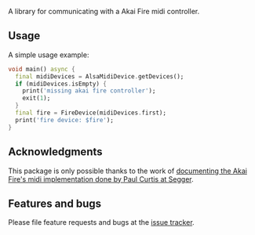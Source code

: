 A library for communicating with a Akai Fire midi controller.

## Usage

A simple usage example:

```dart
void main() async {
  final midiDevices = AlsaMidiDevice.getDevices();
  if (midiDevices.isEmpty) {
    print('missing akai fire controller');
    exit(1);
  }
  final fire = FireDevice(midiDevices.first);
  print('fire device: $fire');
}
```

## Acknowledgments

This package is only possible thanks to the work of [documenting the Akai Fire's midi implementation done by Paul Curtis at Segger](https://blog.segger.com/decoding-the-akai-fire-part-1/).


## Features and bugs

Please file feature requests and bugs at the [issue tracker][tracker].

[tracker]: http://github.com/maks/dart_fire_midi/issues/replaceme
